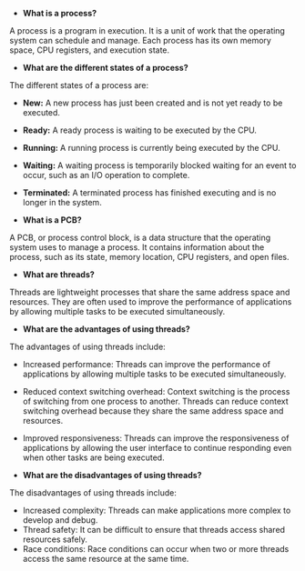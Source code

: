 - **What is a process?**

A process is a program in execution. It is a unit of work that the operating system can schedule and manage. Each process has its own memory space, CPU registers, and execution state.

- **What are the different states of a process?**

The different states of a process are:

- **New:** A new process has just been created and is not yet ready to be executed.
    
- **Ready:** A ready process is waiting to be executed by the CPU.
    
- **Running:** A running process is currently being executed by the CPU.
    
- **Waiting:** A waiting process is temporarily blocked waiting for an event to occur, such as an I/O operation to complete.
    
- **Terminated:** A terminated process has finished executing and is no longer in the system.
    
- **What is a PCB?**
    

A PCB, or process control block, is a data structure that the operating system uses to manage a process. It contains information about the process, such as its state, memory location, CPU registers, and open files.

- **What are threads?**

Threads are lightweight processes that share the same address space and resources. They are often used to improve the performance of applications by allowing multiple tasks to be executed simultaneously.

- **What are the advantages of using threads?**

The advantages of using threads include:

- Increased performance: Threads can improve the performance of applications by allowing multiple tasks to be executed simultaneously.
    
- Reduced context switching overhead: Context switching is the process of switching from one process to another. Threads can reduce context switching overhead because they share the same address space and resources.
    
- Improved responsiveness: Threads can improve the responsiveness of applications by allowing the user interface to continue responding even when other tasks are being executed.
    
- **What are the disadvantages of using threads?**
    

The disadvantages of using threads include:

- Increased complexity: Threads can make applications more complex to develop and debug.
- Thread safety: It can be difficult to ensure that threads access shared resources safely.
- Race conditions: Race conditions can occur when two or more threads access the same resource at the same time.